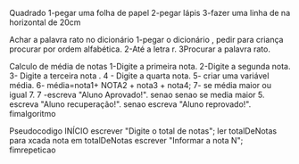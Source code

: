 Quadrado
1-pegar uma folha de papel
2-pegar lápis
3-fazer uma linha  de na horizontal de 20cm

Achar a palavra rato no dicionário
1-pegar o dicionário , pedir para  criança  procurar por ordem  alfabética.
2-Até a letra r.
3Procurar a palavra rato.


Calculo de média  de notas 
1-Digite a primeira nota.
2-Digite a segunda nota.
3- Digite a terceira nota .
4 - Digite a quarta nota.
5- criar uma variável média.
6- média=nota1+ NOTA2 + nota3 + nota4;
7- se média maior ou igual 7.
7 -escreva "Aluno Aprovado!".
senao
senao se media maior 5.
escreva "Aluno recuperação!".
senao
escreva "Aluno reprovado!".
fimalgoritmo


Pseudocodigo
INÍCIO
escrever "Digite o total de notas";
ler totalDeNotas 
para xcada nota em totalDeNotas
 escrever "Informar a nota N";
fimrepeticao
